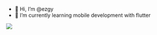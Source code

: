 - 👋 Hi, I’m @ezgy
- 🌱 I’m currently learning mobile development with flutter



<picture>
    <source media="(prefers-color-scheme: dark)" srcset="https://github-readme-streak-stats.herokuapp.com?user=ezgy&theme=modern-lilac2" />
    <img src="https://github-readme-streak-stats.herokuapp.com?user=ezgy&theme=tokyonight_duo&hide_border=true" />
</picture>


<!---
ezgy/ezgy is a ✨ special ✨ repository because its `README.md` (this file) appears on your GitHub profile.
You can click the Preview link to take a look at your changes.
--->
